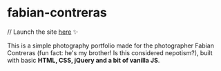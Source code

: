 # fabian-contreras
// Launch the site [here](http://www.fabian-contreras.com/) :sparkles:

This is a simple photography portfolio made for the photographer Fabian Contreras (fun fact: he's my brother! Is this considered nepotism?), built with basic **HTML, CSS, jQuery and a bit of vanilla JS**.
